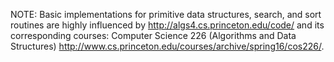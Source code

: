 NOTE:
Basic implementations for primitive data structures, search, and sort routines are highly influenced by http://algs4.cs.princeton.edu/code/ and its corresponding courses: Computer Science 226 (Algorithms and Data Structures)
http://www.cs.princeton.edu/courses/archive/spring16/cos226/. 
